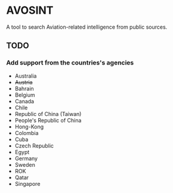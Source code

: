 # AVOSINT
A tool to search Aviation-related intelligence from public sources.

## TODO
### Add support from the countries's agencies
* Australia
* ~~Austria~~
* Bahrain
* Belgium
* Canada
* Chile
* Republic of China (Taiwan)
* People's Republic of China
* Hong-Kong
* Colombia
* Cuba
* Czech Republic
* Egypt
* Germany
* Sweden
* ROK
* Qatar
* Singapore
